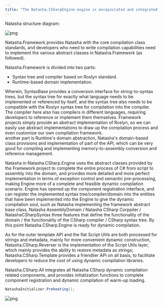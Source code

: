 ```yaml
---
title: "The Natasha.CSharpEngine engine is encapsulated and integrated using the framework of Natasha.Framework."
---
```


Natasha structure diagram:

![png](/images/framework-natasha-all.svg)

Natasha.Framework provides Natasha with the core compilation class standards, and developers who need to write compilation capabilities need to implement the various abstract classes in Natasha.Framework (as followed).

Natasha.Framework is divided into two parts:
  - Syntax tree and compiler based on Roslyn standard.
  - Runtime-based domain implementation.

Wherein, SyntaxBase provides a conversion interface for string-to-syntax trees, but the syntax tree for exactly what language needs to be implemented or referenced by itself, and the syntax tree also needs to be compatible with the Roslyn syntax tree for compilation into the compiler.  The compiler here also has compilers in different languages, requiring developers to reference or implement them themselves. Framework projects simply provide an abstract implementation of Roslyn, so we can easily use abstract implementations to draw up the compilation process and even customize our own compilation framework.  
another part is Runtime's domain abstraction, Natasha's domain-based class provisions and implementation of part of the API, which can be very good for compiling and implementing memory-to-assembly conversion and reference management.

Natasha in Natasha.CSharp.Engine uses the abstract classes provided by the Framework project to complete the entire process of C# from script to assembly into the domain, and provides more detailed and more perfect implementation in terms of exception control and semantic pre-processing, making Engine more of a complete and feasible dynamic compilation scenario. Engine has opened up the component registration interface, and can register the implemented syntax tree/compiler/domain into the entities that have been implemented into the Engine to give the dynamic compilation soul, such as Natasha implementing the framework abstract base class, Natasha AssemblyDomain / Natasha CSharp Corppiler / NatashaCSharpSyntax three features that define the functionality of the domain / the functionality of the CSharp compiler / CSharp syntax tree. By this point Natasha.CSharp.Engine is ready for dynamic compilation.

As for the outer template API and the flat Script Utils are both processed for strings and metadata, mainly for more convenient dynamic construction, Natasha.CSharp.Reverser is the implementation of the Script Utils layer, which mainly provides the ability to restore metadata as strings; Natasha.CSharp.Template provides a friendlier API on all basis, to facilitate developers to reduce the cost of using dynamic compilation libraries.

Natasha.CSharp.All integrates all Natasha CSharp dynamic compilation related components, and provides initialization functions to complete component registration and dynamic compilation of warm-up loading.

```cs
NatashaInitializer.Preheating();
```

![png](/images/framework-natasha-component.svg)